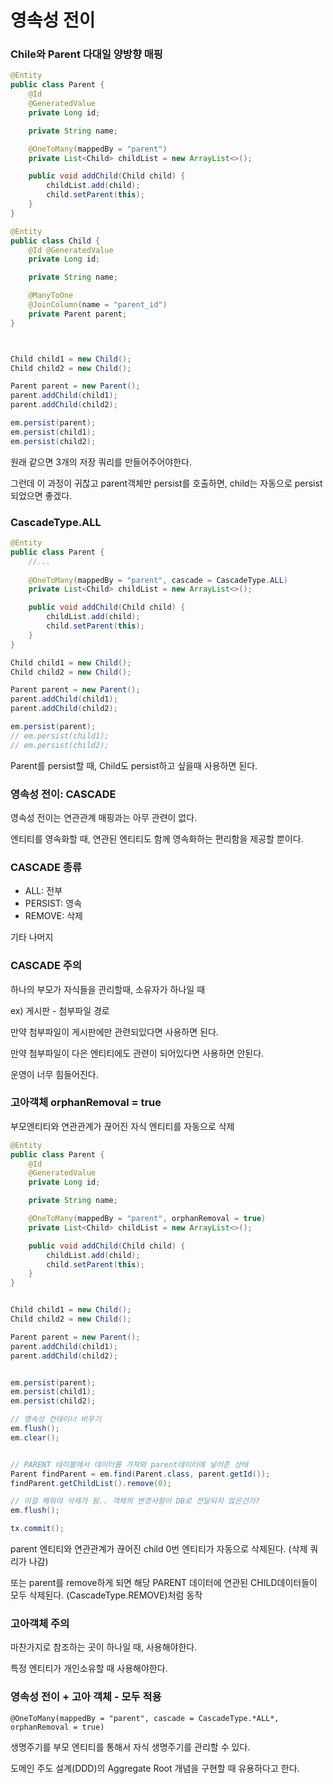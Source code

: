 # 영속성 전이

### Chile와 Parent 다대일 양방향 매핑

```java
@Entity
public class Parent {
    @Id
    @GeneratedValue
    private Long id;

    private String name;

    @OneToMany(mappedBy = "parent")
    private List<Child> childList = new ArrayList<>();

    public void addChild(Child child) {
        childList.add(child);
        child.setParent(this);
    }
}

@Entity
public class Child {
    @Id @GeneratedValue
    private Long id;

    private String name;

    @ManyToOne
    @JoinColumn(name = "parent_id")
    private Parent parent;
}



Child child1 = new Child();
Child child2 = new Child();

Parent parent = new Parent();
parent.addChild(child1);
parent.addChild(child2);

em.persist(parent);
em.persist(child1);
em.persist(child2);
```



원래 같으면 3개의 저장 쿼리를 만들어주어야한다.

그런데 이 과정이 귀찮고 parent객체만 persist를 호출하면, child는 자동으로 persist되었으면 좋겠다.



###  CascadeType.ALL

```java
@Entity
public class Parent {
    //...
    
    @OneToMany(mappedBy = "parent", cascade = CascadeType.ALL)
    private List<Child> childList = new ArrayList<>();

    public void addChild(Child child) {
        childList.add(child);
        child.setParent(this);
    }
}

Child child1 = new Child();
Child child2 = new Child();

Parent parent = new Parent();
parent.addChild(child1);
parent.addChild(child2);

em.persist(parent);
// em.persist(child1);
// em.persist(child2);
```

Parent를 persist할 때, Child도 persist하고 싶을때 사용하면 된다.





### 영속성 전이: CASCADE 

영속성 전이는 연관관계 매핑과는 아무 관련이 없다.

엔티티를 영속화할 때, 연관된 엔티티도 함께 영속화하는 편리함을 제공할 뿐이다.





### CASCADE 종류

- ALL: 전부
- PERSIST: 영속
- REMOVE: 삭제

기타 나머지



### CASCADE 주의

하나의 부모가 자식들을 관리할때, 소유자가 하나일 때



ex) 게시판 - 첨부파일 경로

만약 첨부파일이 게시판에만 관련되있다면 사용하면 된다.

만약 첨부파일이 다은 엔티티에도 관련이 되어있다면 사용하면 안된다.

운영이 너무 힘들어진다.





### 고아객체 orphanRemoval = true

부모엔티티와 연관관계가 끊어진 자식 엔티티를 자동으로 삭제

```java
@Entity
public class Parent {
    @Id
    @GeneratedValue
    private Long id;

    private String name;

    @OneToMany(mappedBy = "parent", orphanRemoval = true)
    private List<Child> childList = new ArrayList<>();

    public void addChild(Child child) {
        childList.add(child);
        child.setParent(this);
    }
}


Child child1 = new Child();
Child child2 = new Child();

Parent parent = new Parent();
parent.addChild(child1);
parent.addChild(child2);


em.persist(parent);
em.persist(child1);
em.persist(child2);

// 영속성 컨테이너 비우기
em.flush();
em.clear();


// PARENT 테이블에서 데이터를 가져와 parent데이터에 넣어준 상태
Parent findParent = em.find(Parent.class, parent.getId());
findParent.getChildList().remove(0);

// 이걸 해줘야 삭제가 됨.. 객체의 변경사항이 DB로 전달되지 않은건가?
em.flush();

tx.commit();
```



parent 엔티티와 연관관계가 끊어진 child 0번 엔티티가 자동으로 삭제된다. (삭제 쿼리가 나감)

또는 parent를 remove하게 되면 해당 PARENT 데이터에 연관된 CHILD데이터들이 모두 삭제된다. (CascadeType.REMOVE)처럼 동작



### 고아객체 주의

마찬가지로 참조하는 곳이 하나일 때, 사용해야한다.

특정 엔티티가 개인소유할 때 사용해야한다.





### 영속성 전이 + 고아 객체 - 모두 적용

`@OneToMany(mappedBy = "parent", cascade = CascadeType.*ALL*, orphanRemoval = true)`

생명주기를 부모 엔티티를 통해서 자식 생명주기를 관리할 수 있다.

도메인 주도 설계(DDD)의 Aggregate Root 개념을 구현할 때 유용하다고 한다.

